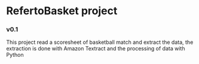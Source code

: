 # RefertoBasket project 
### v0.1
This project read a scoresheet of basketball match and extract the data, the extraction is done with Amazon Textract and the processing of data with Python
